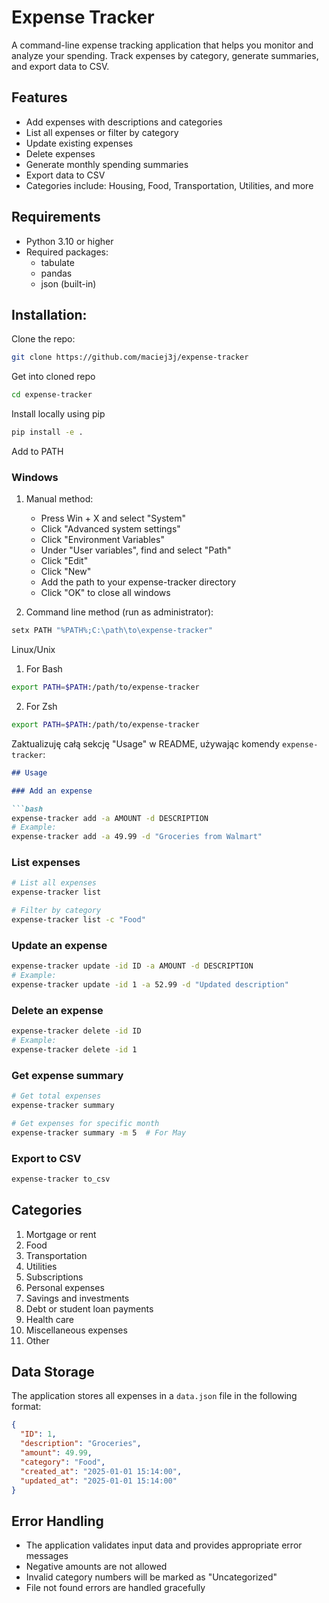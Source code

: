 # Expense Tracker

A command-line expense tracking application that helps you monitor and analyze your spending. Track expenses by
category, generate summaries, and export data to CSV.

## Features

- Add expenses with descriptions and categories
- List all expenses or filter by category
- Update existing expenses
- Delete expenses
- Generate monthly spending summaries
- Export data to CSV
- Categories include: Housing, Food, Transportation, Utilities, and more

## Requirements

- Python 3.10 or higher
- Required packages:
    - tabulate
    - pandas
    - json (built-in)

## Installation:

Clone the repo:

```bash
git clone https://github.com/maciej3j/expense-tracker
```

Get into cloned repo

```bash
cd expense-tracker
```

Install locally using pip

```bash
pip install -e .
```

Add to PATH

### Windows

1. Manual method:
    - Press Win + X and select "System"
    - Click "Advanced system settings"
    - Click "Environment Variables"
    - Under "User variables", find and select "Path"
    - Click "Edit"
    - Click "New"
    - Add the path to your expense-tracker directory
    - Click "OK" to close all windows

2. Command line method (run as administrator):

```bash
setx PATH "%PATH%;C:\path\to\expense-tracker"
```

Linux/Unix

1. For Bash

```bash
export PATH=$PATH:/path/to/expense-tracker
```

2. For Zsh

```bash
export PATH=$PATH:/path/to/expense-tracker
```

Zaktualizuję całą sekcję "Usage" w README, używając komendy `expense-tracker`:

```markdown
## Usage

### Add an expense

```bash
expense-tracker add -a AMOUNT -d DESCRIPTION
# Example:
expense-tracker add -a 49.99 -d "Groceries from Walmart"
```

### List expenses

```bash
# List all expenses
expense-tracker list

# Filter by category
expense-tracker list -c "Food"
```

### Update an expense

```bash
expense-tracker update -id ID -a AMOUNT -d DESCRIPTION
# Example:
expense-tracker update -id 1 -a 52.99 -d "Updated description"
```

### Delete an expense

```bash
expense-tracker delete -id ID
# Example:
expense-tracker delete -id 1
```

### Get expense summary

```bash
# Get total expenses
expense-tracker summary

# Get expenses for specific month
expense-tracker summary -m 5  # For May
```

### Export to CSV

```bash
expense-tracker to_csv
```

## Categories

1. Mortgage or rent
2. Food
3. Transportation
4. Utilities
5. Subscriptions
6. Personal expenses
7. Savings and investments
8. Debt or student loan payments
9. Health care
10. Miscellaneous expenses
0. Other

## Data Storage

The application stores all expenses in a `data.json` file in the following format:

```json
{
  "ID": 1,
  "description": "Groceries",
  "amount": 49.99,
  "category": "Food",
  "created_at": "2025-01-01 15:14:00",
  "updated_at": "2025-01-01 15:14:00"
}
```

## Error Handling

- The application validates input data and provides appropriate error messages
- Negative amounts are not allowed
- Invalid category numbers will be marked as "Uncategorized"
- File not found errors are handled gracefully

